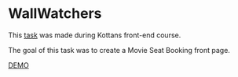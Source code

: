 # WallWatchers

This [task](https://github.com/kottans/frontend/blob/master/tasks/html-movie-seat-booking.md) was made during Kottans front-end course.

The goal of this task was to create a Movie Seat Booking front page.

[DEMO](https://usides.github.io/wall-watchers/)
